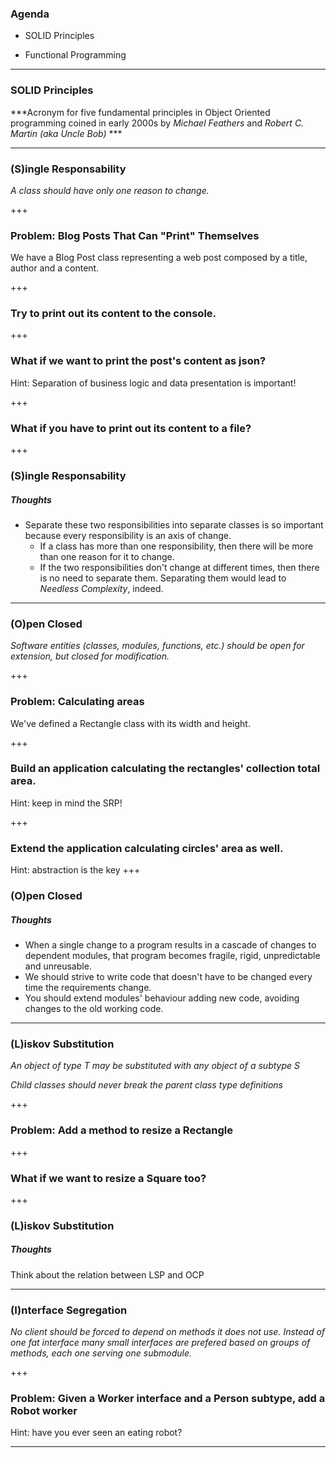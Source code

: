 ### Agenda

- SOLID Principles

- Functional Programming

---
### SOLID Principles

***Acronym for five fundamental principles in Object Oriented programming
coined in early 2000s by *Michael Feathers* and *Robert C. Martin (aka Uncle Bob)* ***

---
### (S)ingle Responsability

*A class should have only one reason to change.*

+++

### Problem: Blog Posts That Can "Print" Themselves
We have a Blog Post class representing a web post composed by a title, author and a content.

+++

### Try to print out its content to the console.

+++

### What if we want to print the post's content as json?

Hint: Separation of business logic and data presentation is important!
<!-- Mixing business logic with presentation is bad because it is against the Single Responsibility Principle (SRP)-->

+++

### What if you have to print out its content to a file?

+++ 

### (S)ingle Responsability
##### Thoughts

- Separate these two responsibilities into separate classes is so important because every responsibility is an axis of change.
    - If a class has more than one responsibility, then there will be more than one reason for it to change.
    - If the two responsibilities don't change at different times, then there is no need to separate them. Separating them would lead to *Needless Complexity*, indeed.

---

### (O)pen Closed

*Software entities (classes, modules, functions, etc.) should be open for extension, but closed for modification.*

+++

### Problem: Calculating areas
<!-- http://joelabrahamsson.com/a-simple-example-of-the-openclosed-principle/ -->
We've defined a Rectangle class with its width and height.

+++

### Build an application calculating the rectangles' collection total area.
Hint: keep in mind the SRP!

+++ 

### Extend the application calculating circles' area as well.
Hint: abstraction is the key
+++

### (O)pen Closed
##### Thoughts

- When a single change to a program results in a cascade of changes to dependent modules, that program becomes fragile, rigid, unpredictable and unreusable.
- We should strive to write code that doesn't have to be changed every time the requirements change.
- You should extend modules' behaviour adding new code, avoiding changes to the old working code.

---

### (L)iskov Substitution

*An object of type T may be substituted with any object of a subtype S*

*Child classes should never break the parent class type definitions*

+++

### Problem: Add a method to resize a Rectangle

+++

### What if we want to resize a Square too?

+++

### (L)iskov Substitution
##### Thoughts

Think about the relation between LSP and OCP

---

### (I)nterface Segregation

*No client should be forced to depend on methods it does not use.*
*Instead of one fat interface many small interfaces are prefered based on groups of methods, each one serving one submodule.*

+++

### Problem: Given a Worker interface and a Person subtype, add a Robot worker
Hint: have you ever seen an eating robot?

---
